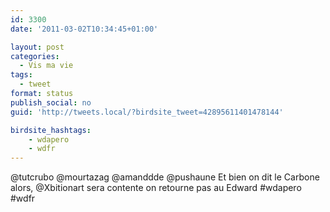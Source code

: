 ```yaml
---
id: 3300
date: '2011-03-02T10:34:45+01:00'

layout: post
categories:
  - Vis ma vie
tags:
  - tweet
format: status
publish_social: no
guid: 'http://tweets.local/?birdsite_tweet=42895611401478144'

birdsite_hashtags:
    - wdapero
    - wdfr
---
```


@tutcrubo @mourtazag @amanddde @pushaune Et bien on dit le Carbone alors, @Xbitionart sera contente on retourne pas au Edward #wdapero #wdfr